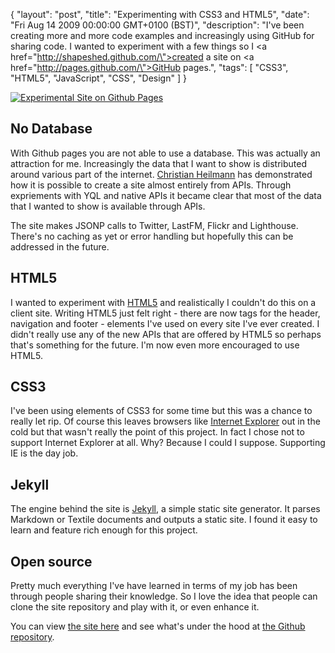 {
  "layout": "post",
  "title": "Experimenting with CSS3 and HTML5",
  "date": "Fri Aug 14 2009 00:00:00 GMT+0100 (BST)",
  "description": "I've been creating more and more code examples and increasingly using GitHub for sharing code. I wanted to experiment with a few things so I <a href=\"http://shapeshed.github.com/\">created a site</a> on <a href=\"http://pages.github.com/\">GitHub pages</a>.",
  "tags": [
    "CSS3",
    "HTML5",
    "JavaScript",
    "CSS",
    "Design"
  ]
}

[![Experimental Site on Github Pages][1]][2] 

## No Database

With Github pages you are not able to use a database. This was actually an attraction for me. Increasingly the data that I want to show is distributed around various part of the internet. [Christian Heilmann][2] has demonstrated how it is possible to create a site almost entirely from APIs. Through expriements with YQL and native APIs it became clear that most of the data that I wanted to show is available through APIs.

The site makes JSONP calls to Twitter, LastFM, Flickr and Lighthouse. There's no caching as yet or error handling but hopefully this can be addressed in the future. 

## HTML5

I wanted to experiment with [HTML5][3] and realistically I couldn't do this on a client site. Writing HTML5 just felt right - there are now tags for the header, navigation and footer - elements I've used on every site I've ever created. I didn't really use any of the new APIs that are offered by HTML5 so perhaps that's something for the future. I'm now even more encouraged to use HTML5.

## CSS3

I've been using elements of CSS3 for some time but this was a chance to really let rip. Of course this leaves browsers like [Internet Explorer][4] out in the cold but that wasn't really the point of this project. In fact I chose not to support Internet Explorer at all. Why? Because I could I suppose. Supporting IE is the day job.

## Jekyll

The engine behind the site is [Jekyll][9], a simple static site generator. It parses Markdown or Textile documents and outputs a static site. I found it easy to learn and feature rich enough for this project.

## Open source

Pretty much everything I've have learned in terms of my job has been through people sharing their knowledge. So I love the idea that people can clone the site repository and play with it, or even enhance it.

You can view [the site here][6] and see what's under the hood at [the Github repository][7].

 [1]: http://shapeshed.com/images/articles/github_site.jpg
 [2]: http://shapeshed.github.com/
 [3]: http://icant.co.uk/
 [4]: http://www.whatwg.org/specs/web-apps/current-work/multipage/
 [5]: http://www.microsoft.com/windows/internet-explorer/default.aspx
 [6]: http://github.com/mojombo/jekyll/tree/master
 [7]: http://shapeshed.github.com/
 [8]: http://github.com/shapeshed/shapeshed.github.com/
 [9]: https://github.com/jekyll/jekyll

